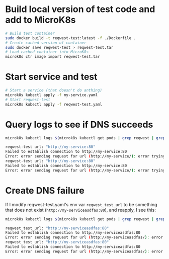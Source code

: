 # Build local version of test code and add to MicroK8s
```bash
# Build test container
sudo docker build -t reqwest-test:latest -f ./Dockerfile .
# Create cached version of container
sudo docker save reqwest-test > reqwest-test.tar
# Load cached container into MicroK8s
microk8s ctr image import reqwest-test.tar
```

# Start service and test
```bash
# Start a service (that doesn't do anthing)
microk8s kubectl apply -f my-service.yaml
# Start reqwest-test
microk8s kubectl apply -f reqwest-test.yaml 
```

# Query logs to see if DNS succeeds
```bash
microk8s kubectl logs $(microk8s kubectl get pods | grep reqwest | grep -v Terminat | awk '{print $1}')

reqwest-test url: "http://my-service:80"
Failed to establish connection to http://my-service:80
Error: error sending request for url (http://my-service/): error trying to connect: tcp connect error: Connection refused (os error 111)
reqwest-test url: "http://my-service:80"
Failed to establish connection to http://my-service:80
Error: error sending request for url (http://my-service/): error trying to connect: tcp connect error: Connection refused (os error 111)
```

# Create DNS failure
If I modify reqwest-test.yaml's env var `reqwest_test_url` to be something that does not exist (`http://my-serviceasdfas:80`), and reapply, I see this:
```bash
microk8s kubectl logs $(microk8s kubectl get pods | grep reqwest | grep -v Terminat | awk '{print $1}')

reqwest_test_url: "http://my-serviceasdfas:80"
Failed to establish connection to http://my-serviceasdfas:80
Error: error sending request for url (http://my-serviceasdfas/): error trying to connect: dns error: failed to lookup address information: Temporary failure in name resolution
reqwest_test_url: "http://my-serviceasdfas:80"
Failed to establish connection to http://my-serviceasdfas:80
Error: error sending request for url (http://my-serviceasdfas/): error trying to connect: dns error: failed to lookup address information: Temporary failure in name resolution
```
